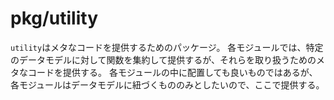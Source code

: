 # pkg/utility
`utility`はメタなコードを提供するためのパッケージ。
各モジュールでは、特定のデータモデルに対して関数を集約して提供するが、それらを取り扱うためのメタなコードを提供する。
各モジュールの中に配置しても良いものではあるが、各モジュールはデータモデルに紐づくもののみとしたいので、ここで提供する。
